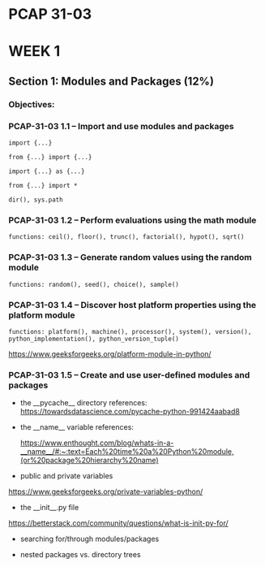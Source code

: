 # PCAP 31-03

# WEEK 1

## Section 1: Modules and Packages (12%)

### Objectives:

### PCAP-31-03 1.1 – Import and use modules and packages

```
import {...}

from {...} import {...}

import {...} as {...}

from {...} import *

```

`dir(), sys.path`

### PCAP-31-03 1.2 – Perform evaluations using the math module

`functions: ceil(), floor(), trunc(), factorial(), hypot(), sqrt()`

### PCAP-31-03 1.3 – Generate random values using the random module

`functions: random(), seed(), choice(), sample()`

### PCAP-31-03 1.4 – Discover host platform properties using the platform module

`functions: platform(), machine(), processor(), system(), version(), python_implementation(), python_version_tuple()`

https://www.geeksforgeeks.org/platform-module-in-python/

### PCAP-31-03 1.5 – Create and use user-defined modules and packages

- the \_\_pycache\_\_ directory
  references:
  https://towardsdatascience.com/pycache-python-991424aabad8

- the \_\_name\_\_ variable
  references:

  https://www.enthought.com/blog/whats-in-a-__name__/#:~:text=Each%20time%20a%20Python%20module,(or%20package%20hierarchy%20name)

- public and private variables

https://www.geeksforgeeks.org/private-variables-python/

- the \_\_init\_\_.py file

https://betterstack.com/community/questions/what-is-init-py-for/

- searching for/through modules/packages

- nested packages vs. directory trees
